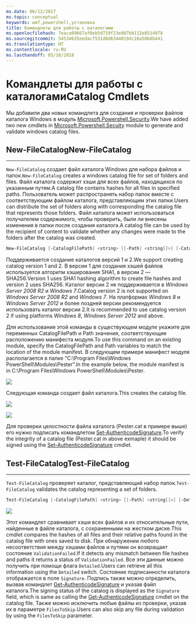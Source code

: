 ```yaml
---
ms.date: 06/12/2017
ms.topic: conceptual
keywords: wmf,powershell,установка
title: Командлеты для работы с каталогами
ms.openlocfilehash: 7eaca09667af0eb5d719f23e987bb112e8514978
ms.sourcegitcommit: 54534635eedacf531d8d6344019dc16a50b8b441
ms.translationtype: HT
ms.contentlocale: ru-RU
ms.lasthandoff: 05/16/2018
---
```

# <a name="catalog-cmdlets"></a><span data-ttu-id="8c698-103">Командлеты для работы с каталогами</span><span class="sxs-lookup"><span data-stu-id="8c698-103">Catalog Cmdlets</span></span>

<span data-ttu-id="8c698-104">Мы добавили два новых командлета для создания и проверки файлов каталога Windows в модуль [Microsoft.Powershell.Security](https://technet.microsoft.com/en-us/library/hh847877.aspx).</span><span class="sxs-lookup"><span data-stu-id="8c698-104">We have added two new cmdlets in [Microsoft.Powershell.Secuity](https://technet.microsoft.com/en-us/library/hh847877.aspx) module to generate and validate windows catalog files.</span></span>

## <a name="new-filecatalog"></a><span data-ttu-id="8c698-105">New-FileCatalog</span><span class="sxs-lookup"><span data-stu-id="8c698-105">New-FileCatalog</span></span>
--------------------------------

<span data-ttu-id="8c698-106">`New-FileCatalog` создает файл каталога Windows для набора файлов и папок.</span><span class="sxs-lookup"><span data-stu-id="8c698-106">`New-FileCatalog` creates a windows catalog file for set of folders and files.</span></span> <span data-ttu-id="8c698-107">Файл каталога содержит хэши для всех файлов, находящихся по указанным путям.</span><span class="sxs-lookup"><span data-stu-id="8c698-107">A catalog file contains hashes for all files in specified paths.</span></span> <span data-ttu-id="8c698-108">Пользователь может распространять набор папок вместе с соответствующим файлом каталога, представляющим этих папки.</span><span class="sxs-lookup"><span data-stu-id="8c698-108">Users can distribute the set of folders along with corresponding the catalog file that represents those folders.</span></span> <span data-ttu-id="8c698-109">Файл каталога может использоваться получателем содержимого, чтобы проверить, были ли внесены изменения в папки после создания каталога.</span><span class="sxs-lookup"><span data-stu-id="8c698-109">A catalog file can be used by the recipient of content to validate whether any changes were made to the folders after the catalog was created.</span></span>

```powershell
New-FileCatalog [-CatalogFilePath] <string> [[-Path] <string[]>] [-CatalogVersion <int>] [-WhatIf] [-Confirm] [<CommonParameters>]
```
<span data-ttu-id="8c698-110">Поддерживается создание каталогов версий 1 и 2.</span><span class="sxs-lookup"><span data-stu-id="8c698-110">We support creating catalog version 1 and 2.</span></span> <span data-ttu-id="8c698-111">В версии 1 для создания хэшей файлов используется алгоритм хэширования SHA1, в версии 2 — SHA256.</span><span class="sxs-lookup"><span data-stu-id="8c698-111">Version 1 uses SHA1 hashing algorithm to create file hashes and version 2 uses SHA256.</span></span> <span data-ttu-id="8c698-112">Каталог версии 2 не поддерживается в *Windows Server 2008 R2* и *Windows 7*.</span><span class="sxs-lookup"><span data-stu-id="8c698-112">Catalog version 2 is not supported on *Windows Server 2008 R2* and *Windows 7*.</span></span> <span data-ttu-id="8c698-113">На платформах *Windows 8* и *Windows Server 2012* и более поздней версии рекомендуется использовать каталог версии 2.</span><span class="sxs-lookup"><span data-stu-id="8c698-113">It is recommended to use catalog version 2 if using platforms *Windows 8*, *Windows Server 2012* and above.</span></span>

<span data-ttu-id="8c698-114">Для использования этой команды в существующем модуле укажите для переменных CatalogFilePath и Path значения, соответствующие расположению манифеста модуля.</span><span class="sxs-lookup"><span data-stu-id="8c698-114">To use this command on an existing module, specify the CatalogFilePath and Path variables to match the location of the module manifest.</span></span> <span data-ttu-id="8c698-115">В следующем примере манифест модуля располагается в папке "C:\Program Files\Windows PowerShell\Modules\Pester".</span><span class="sxs-lookup"><span data-stu-id="8c698-115">In the example below, the module manifest is in C:\Program Files\Windows PowerShell\Modules\Pester.</span></span>

![](../images/NewFileCatalog.jpg)

<span data-ttu-id="8c698-116">Следующая команда создает файл каталога.</span><span class="sxs-lookup"><span data-stu-id="8c698-116">This creates the catalog file.</span></span>

![](../images/CatalogFile1.jpg)

![](../images/CatalogFile2.jpg)

<span data-ttu-id="8c698-117">Для проверки целостности файла каталога (Pester.cat в примере выше) его нужно подписать командлетом [Set-AuthenticodeSignature](https://technet.microsoft.com/library/hh849819.aspx).</span><span class="sxs-lookup"><span data-stu-id="8c698-117">To verify the integrity of a catalog file (Pester.cat in above exmaple) it should be signed using the [Set-AuthenticodeSignature](https://technet.microsoft.com/library/hh849819.aspx) cmdlet.</span></span>


## <a name="test-filecatalog"></a><span data-ttu-id="8c698-118">Test-FileCatalog</span><span class="sxs-lookup"><span data-stu-id="8c698-118">Test-FileCatalog</span></span>
--------------------------------

<span data-ttu-id="8c698-119">`Test-FileCatalog` проверяет каталог, представляющий набор папок.</span><span class="sxs-lookup"><span data-stu-id="8c698-119">`Test-FileCatalog` validates the catalog representing a set of folders.</span></span>

```powershell
Test-FileCatalog [-CatalogFilePath] <string> [[-Path] <string[]>] [-Detailed] [-FilesToSkip <string[]>] [-WhatIf] [-Confirm] [<CommonParameters>]
```

![](../images/TestFileCatalog.jpg)

<span data-ttu-id="8c698-120">Этот командлет сравнивает хэши всех файлов и их относительные пути, найденные в файле каталога, с сохраненными на жестком диске.</span><span class="sxs-lookup"><span data-stu-id="8c698-120">This cmdlet compares the hashes of all files and their relative paths found in the catalog file with ones saved to disk.</span></span> <span data-ttu-id="8c698-121">При обнаружении любого несоответствия между хэшами файлов и путями он возвращает состояние `ValidationFailed`.</span><span class="sxs-lookup"><span data-stu-id="8c698-121">If it detects any mismatch between file hashes and paths it returns a status of `ValidationFailed`.</span></span>
<span data-ttu-id="8c698-122">Все эти данные можно получить при помощи флага `Detailed`.</span><span class="sxs-lookup"><span data-stu-id="8c698-122">Users can retrieve all this information using the `Detailed` switch.</span></span> <span data-ttu-id="8c698-123">Состояние подписанности каталога отображается в поле `Signature`. Подпись также можно определить, вызвав командлет [Get-AuthenticodeSignature](https://technet.microsoft.com/en-us/library/hh849805.aspx) и указав файл каталога.</span><span class="sxs-lookup"><span data-stu-id="8c698-123">The signing status of the catalog is displayed as the `Signature` field, which is same as calling the [Get-AuthenticodeSignature](https://technet.microsoft.com/en-us/library/hh849805.aspx) cmdlet on the catalog file.</span></span>
<span data-ttu-id="8c698-124">Также можно исключить любые файлы из проверки, указав их в параметре `FilesToSkip`.</span><span class="sxs-lookup"><span data-stu-id="8c698-124">Users can also skip any file during validation by using the `FilesToSkip` parameter.</span></span>
